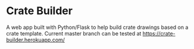 # Crate Builder

A web app built with Python/Flask to help build crate drawings based on a crate template.
Current master branch can be tested at https://crate-builder.herokuapp.com/
